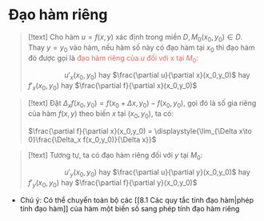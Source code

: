 
# Đạo hàm riêng

>[!text]
>Cho hàm $u=f(x,y)$ xác định trong miền $D, M_0(x_0,y_0)\in D$. Thay $y=y_0$ vào hàm, nếu hàm số này có đạo hàm tại $x_0$ thì đạo hàm đó được gọi là <span style="color:#ec6565">đạo hàm riêng của $u$ đối với x tại $M_0$:</span>
>
>$\hspace{2cm}$$u'_x(x_0,y_0)$ hay $\frac{\partial u}{\partial x}(x_0,y_0)$ hay $f'_x(x_0,y_0)$ hay $\frac{\partial f}{\partial x}(x_0,y_0)$

 >[!text]
 >Đặt $\Delta_x f(x_0,y_0) = f(x_0+\Delta x, y_0)-f(x_0,y_0)$, gọi đó là số gia riêng của hàm $f(x,y)$ theo biến $x$ tại $(x_0,y_0)$, ta có:
 >
 >$\frac{\partial f}{\partial x}(x_0,y_0) = \displaystyle{\lim_{\Delta x\to 0}\frac{\Delta_x f(x_0,y_0)}{\Delta x}}$
 
 >[!text]
 >Tương tự, ta có đạo hàm riêng đối với $y$ tại $M_0$:
 >
 >$\hspace{2cm}$$u'_y(x_0,y_0)$ hay $\frac{\partial u}{\partial y}(x_0,y_0)$ hay $f'_y(x_0,y_0)$ hay $\frac{\partial f}{\partial y}(x_0,y_0)$
 
 - Chú ý: Có thể chuyển toàn bộ các [[8.1 Các quy tắc tính đạo hàm|phép tính đạo hàm]] của hàm một biến số sang phép tính đạo hàm riêng